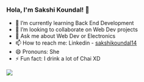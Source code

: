 ### Hola, I'm Sakshi Koundal! 👋


- 🌱 I’m currently learning Back End Development
- 👯 I’m looking to collaborate on Web Dev projects
- 💬 Ask me about Web Dev or Electronics 
- 📫 How to reach me: Linkedin - [sakshikoundal14](https://www.linkedin.com/in/sakshikoundal14/)
- 😄 Pronouns: She
- ⚡ Fun fact: I drink a lot of Chai XD

<img src="https://github-readme-stats.vercel.app/api?username=sakshihirasawa14&&show_icons=true&title_color=ffffff&icon_color=bb2acf&text_color=daf7dc&bg_color=151515">
